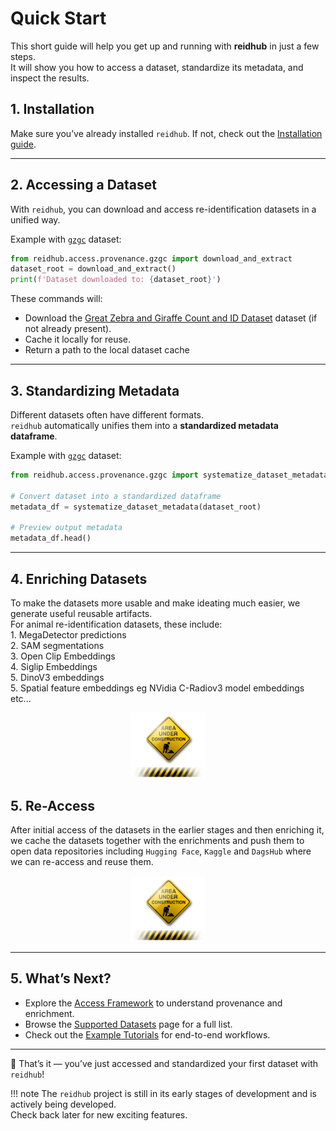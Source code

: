 # Quick Start

This short guide will help you get up and running with **reidhub** in just a few steps.  
It will show you how to access a dataset, standardize its metadata, and inspect the results.

## 1. Installation

Make sure you’ve already installed `reidhub`. If not, check out the [Installation guide](./installation.md).

---

## 2. Accessing a Dataset

With `reidhub`, you can download and access re-identification datasets in a unified way.

Example with [`gzgc`](../datasets/gzgc.md) dataset:  
```python
from reidhub.access.provenance.gzgc import download_and_extract
dataset_root = download_and_extract()
print(f'Dataset downloaded to: {dataset_root}')
```


<!-- TODO: refactor the code to put together acess components 
Example:

    import reidhub as rh

    # Access the Market-1501 dataset (downloads if not already cached)
    dataset = rh.access("market1501")
-->

These commands will:

- Download the [Great Zebra and Giraffe Count and ID Dataset](https://lila.science/datasets/great-zebra-giraffe-id) dataset (if not already present).  
- Cache it locally for reuse.  
- Return a path to the local dataset cache <!--TODO: (perhaps refactor to instead return) ... a dataset object you can work with.-->

---

## 3. Standardizing Metadata

Different datasets often have different formats.  
`reidhub` automatically unifies them into a **standardized metadata dataframe**.

Example with [`gzgc`](../datasets/gzgc.md) dataset:  
```python
from reidhub.access.provenance.gzgc import systematize_dataset_metadata

# Convert dataset into a standardized dataframe
metadata_df = systematize_dataset_metadata(dataset_root)

# Preview output metadata
metadata_df.head()
```


---

## 4. Enriching Datasets
To make the datasets more usable and make ideating much easier, we generate useful reusable artifacts.  
For animal re-identification datasets, these include:  
    1. MegaDetector predictions  
    2. SAM segmentations  
    3. Open Clip Embeddings  
    4. Siglip Embeddings  
    5. DinoV3 embeddings  
    5. Spatial feature embeddings eg NVidia C-Radiov3 model embeddings    
etc...  

<p align="center">
  <img src="../assets/content_Under-Construction-Free-Download-PNG.png" alt="In development" width="120"/>
</p>


## 5. Re-Access

After initial access of the datasets in the earlier stages and then enriching it, we cache the datasets together with the enrichments and push them to open data repositories including `Hugging Face`, `Kaggle` and `DagsHub` where we can re-access and reuse them. 


<p align="center">
  <img src="../assets/content_Under-Construction-Free-Download-PNG.png" alt="In development" width="120"/>
</p>


<!--TODO: implement:
Example:

    # Example: attach embeddings or predictions to the dataset
    enriched = rh.enriched(dataset, artifacts={
        "embeddings": "path/to/embeddings.npy",
        "preds": "path/to/preds.json"
    })
-->

---

## 5. What’s Next?

- Explore the [Access Framework](../api/access.md) to understand provenance and enrichment.  
- Browse the [Supported Datasets](../datasets/index.md#supported-datasets) page for a full list.  
- Check out the [Example Tutorials](../tutorials/index.md) for end-to-end workflows.

---

🚀 That’s it — you’ve just accessed and standardized your first dataset with `reidhub`!

!!! note
    The `reidhub` project is still in its early stages of development and is actively being developed.   
    Check back later for new exciting features.  
